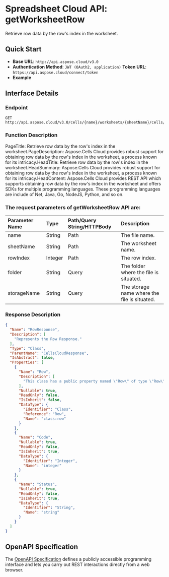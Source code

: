 # **Spreadsheet Cloud API: getWorksheetRow**

Retrieve row data by the row's index in the worksheet. 


## **Quick Start**

- **Base URL**: `http://api.aspose.cloud/v3.0`
- **Authentication Method**: `JWT (OAuth2, application)`  **Token URL**: `https://api.aspose.cloud/connect/token`
- **Example** 

## **Interface Details**

### **Endpoint** 

```
GET http://api.aspose.cloud/v3.0/cells/{name}/worksheets/{sheetName}/cells/rows/{rowIndex}
```
### **Function Description**
PageTitle:  Retrieve row data by the row's index in the worksheet.PageDescription: Aspose.Cells Cloud provides robust support for obtaining row data by the row's index in the worksheet, a process known for its intricacy.HeadTitle: Retrieve row data by the row's index in the worksheet.HeadSummary: Aspose.Cells Cloud provides robust support for obtaining row data by the row's index in the worksheet, a process known for its intricacy.HeadContent: Aspose.Cells Cloud provides REST API which supports obtaining row data by the row's index in the worksheet and offers SDKs for multiple programming languages. These programming languages are include of Net, Java, Go, NodeJS, Python, and so on.

### The request parameters of **getWorksheetRow** API are: 

| Parameter Name | Type | Path/Query String/HTTPBody | Description | 
| :- | :- | :- |:- | 
|name|String|Path|The file name.|
|sheetName|String|Path|The worksheet name.|
|rowIndex|Integer|Path|The row index.|
|folder|String|Query|The folder where the file is situated.|
|storageName|String|Query|The storage name where the file is situated.|

### **Response Description**
```json
{
  "Name": "RowResponse",
  "Description": [
    "Represents the Row Response."
  ],
  "Type": "Class",
  "ParentName": "CellsCloudResponse",
  "IsAbstract": false,
  "Properties": [
    {
      "Name": "Row",
      "Description": [
        "This class has a public property named \"Row\" of type \"Row\" with both get and set accessors."
      ],
      "Nullable": true,
      "ReadOnly": false,
      "IsInherit": false,
      "DataType": {
        "Identifier": "Class",
        "Reference": "Row",
        "Name": "class:row"
      }
    },
    {
      "Name": "Code",
      "Nullable": true,
      "ReadOnly": false,
      "IsInherit": true,
      "DataType": {
        "Identifier": "Integer",
        "Name": "integer"
      }
    },
    {
      "Name": "Status",
      "Nullable": true,
      "ReadOnly": false,
      "IsInherit": true,
      "DataType": {
        "Identifier": "String",
        "Name": "string"
      }
    }
  ]
}
```


## OpenAPI Specification

The [OpenAPI Specification](https://reference.aspose.cloud/cells/#/CellsController/GetWorksheetRow) defines a publicly accessible programming interface and lets you carry out REST interactions directly from a web browser.

